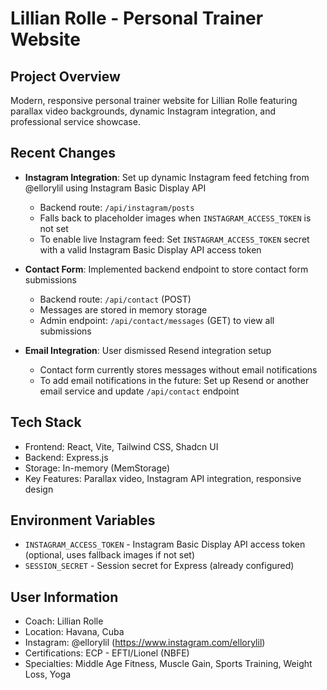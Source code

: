 # Lillian Rolle - Personal Trainer Website

## Project Overview
Modern, responsive personal trainer website for Lillian Rolle featuring parallax video backgrounds, dynamic Instagram integration, and professional service showcase.

## Recent Changes
- **Instagram Integration**: Set up dynamic Instagram feed fetching from @ellorylil using Instagram Basic Display API
  - Backend route: `/api/instagram/posts`
  - Falls back to placeholder images when `INSTAGRAM_ACCESS_TOKEN` is not set
  - To enable live Instagram feed: Set `INSTAGRAM_ACCESS_TOKEN` secret with a valid Instagram Basic Display API access token
  
- **Contact Form**: Implemented backend endpoint to store contact form submissions
  - Backend route: `/api/contact` (POST)
  - Messages are stored in memory storage
  - Admin endpoint: `/api/contact/messages` (GET) to view all submissions
  
- **Email Integration**: User dismissed Resend integration setup
  - Contact form currently stores messages without email notifications
  - To add email notifications in the future: Set up Resend or another email service and update `/api/contact` endpoint

## Tech Stack
- Frontend: React, Vite, Tailwind CSS, Shadcn UI
- Backend: Express.js
- Storage: In-memory (MemStorage)
- Key Features: Parallax video, Instagram API integration, responsive design

## Environment Variables
- `INSTAGRAM_ACCESS_TOKEN` - Instagram Basic Display API access token (optional, uses fallback images if not set)
- `SESSION_SECRET` - Session secret for Express (already configured)

## User Information
- Coach: Lillian Rolle
- Location: Havana, Cuba
- Instagram: @ellorylil (https://www.instagram.com/ellorylil)
- Certifications: ECP - EFTI/Lionel (NBFE)
- Specialties: Middle Age Fitness, Muscle Gain, Sports Training, Weight Loss, Yoga
